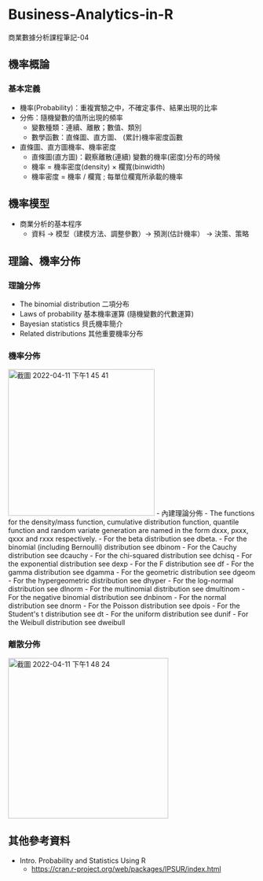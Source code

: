 # Business-Analytics-in-R
商業數據分析課程筆記-04

## 機率概論
### 基本定義
- 機率(Probability)：重複實驗之中，不確定事件、結果出現的比率
- 分佈：隨機變數的值所出現的頻率
   - 變數種類：連續、離散；數值、類別
   - 數學函數：直條圖、直方圖、 (累計)機率密度函數
- 直條圖、直方圖機率、機率密度
   - 直條圖(直方圖)：觀察離散(連續) 變數的機率(密度)分布的時候 
   - 機率 = 機率密度(density) × 欄寬(binwidth)
   - 機率密度 = 機率 / 欄寬 ; 每單位欄寬所承載的機率
## 機率模型
- 商業分析的基本程序
   - 資料 -> 模型（建模方法、調整參數）-> 預測(估計機率） -> 決策、策略

## 理論、機率分佈

### 理論分佈
- The binomial distribution 二項分布
- Laws of probability 基本機率運算 (隨機變數的代數運算) 
- Bayesian statistics 貝氏機率簡介
- Related distributions  其他重要機率分布

### 機率分佈
<img width="298" alt="截圖 2022-04-11 下午1 45 41" src="https://user-images.githubusercontent.com/77944202/162672420-7d538f24-d95a-4c51-b7eb-6f7086c0863b.png">
- 內建理論分佈
    - The functions for the density/mass function, cumulative distribution function, quantile function and random variate generation are named in the form dxxx, pxxx, qxxx and rxxx respectively.
    - For the beta distribution see dbeta.
    - For the binomial (including Bernoulli) distribution see dbinom
    - For the Cauchy distribution see dcauchy
    - For the chi-squared distribution see dchisq
    - For the exponential distribution see dexp
    - For the F distribution see df
    - For the gamma distribution see dgamma
    - For the geometric distribution see dgeom
    - For the hypergeometric distribution see dhyper
    - For the log-normal distribution see dlnorm
    - For the multinomial distribution see dmultinom
    - For the negative binomial distribution see dnbinom
    - For the normal distribution see dnorm
    - For the Poisson distribution see dpois
    - For the Student's t distribution see dt
    - For the uniform distribution see dunif
    - For the Weibull distribution see dweibull

### 離散分佈
<img width="326" alt="截圖 2022-04-11 下午1 48 24" src="https://user-images.githubusercontent.com/77944202/162672703-76d60daf-3d56-4ca2-9b6b-e77d51909633.png">

## 其他參考資料
- Intro. Probability and Statistics Using R
    - https://cran.r-project.org/web/packages/IPSUR/index.html


